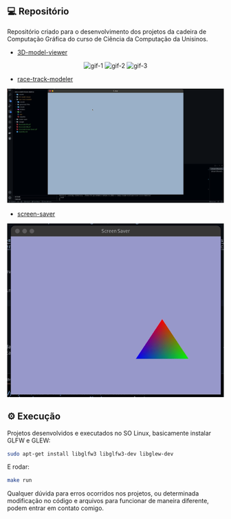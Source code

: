 ## 💻 Repositório

Repositório criado para o desenvolvimento dos projetos da cadeira de Computação Gráfica do curso de Ciência da Computação da Unisinos.

- [3D-model-viewer](https://github.com/FelipeBrenner/2022-2-Computacao-Grafica/tree/master/3D-model-viewer)

<p align="center">
  <img alt="gif-1" title="gif-1" src=".github/gif-1.gif">
  <img alt="gif-2" title="gif-2" src=".github/gif-2.gif">
  <img alt="gif-3" title="gif-3" src=".github/gif-3.gif">
</p>

- [race-track-modeler](https://github.com/FelipeBrenner/2022-2-Computacao-Grafica/tree/master/race-track-modeler)

<p align="center">
  <img alt="gif-4" title="gif-4" src=".github/gif-4.gif">
</p>

- [screen-saver](https://github.com/FelipeBrenner/2022-2-Computacao-Grafica/tree/master/screen-saver)

<p align="center">
  <img alt="gif-5" title="gif-5" src=".github/gif-5.gif">
</p>

## ⚙ Execução

Projetos desenvolvidos e executados no SO Linux, basicamente instalar GLFW e GLEW:

```bash
sudo apt-get install libglfw3 libglfw3-dev libglew-dev
```

E rodar:

```bash
make run
```

Qualquer dúvida para erros ocorridos nos projetos, ou determinada modificação no código e arquivos para funcionar de maneira diferente, podem entrar em contato comigo.
